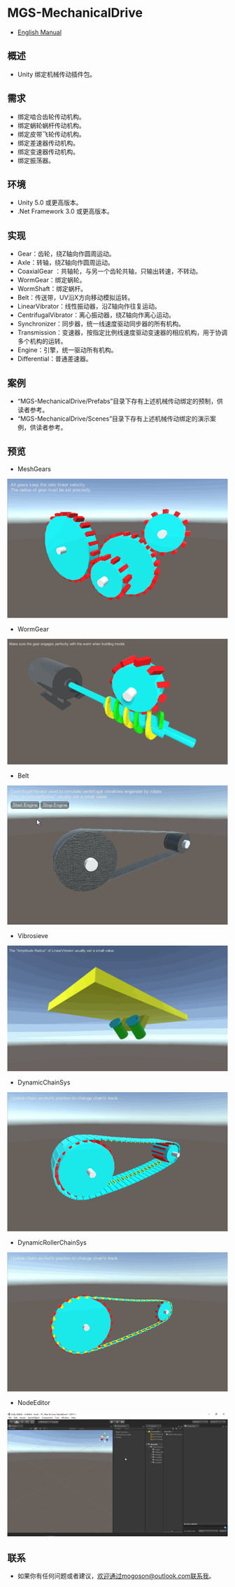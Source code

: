 ﻿# MGS-MechanicalDrive
- [English Manual](./README.md)

## 概述
- Unity 绑定机械传动插件包。

## 需求
- 绑定啮合齿轮传动机构。
- 绑定蜗轮蜗杆传动机构。
- 绑定皮带飞轮传动机构。
- 绑定差速器传动机构。
- 绑定变速器传动机构。
- 绑定振荡器。

## 环境
- Unity 5.0 或更高版本。
- .Net Framework 3.0 或更高版本。

## 实现
- Gear：齿轮，绕Z轴向作圆周运动。
- Axle：转轴，绕Z轴向作圆周运动。
- CoaxialGear ：共轴轮，与另一个齿轮共轴，只输出转速，不转动。
- WormGear：绑定蜗轮。
- WormShaft：绑定蜗杆。
- Belt：传送带，UV沿X方向移动模拟运转。
- LinearVibrator：线性振动器，沿Z轴向作往复运动。
- CentrifugalVibrator：离心振动器，绕Z轴向作离心运动。
- Synchronizer：同步器，统一线速度驱动同步器的所有机构。
- Transmission：变速器，按指定比例线速度驱动变速器的相应机构，用于协调多个机构的运转。
- Engine：引擎，统一驱动所有机构。
- Differential：普通差速器。

## 案例
- “MGS-MechanicalDrive/Prefabs”目录下存有上述机械传动绑定的预制，供读者参考。
- “MGS-MechanicalDrive/Scenes”目录下存有上述机械传动绑定的演示案例，供读者参考。

## 预览
- MeshGears

![MeshGears](./Attachments/README_Image/MeshGears.gif)

- WormGear

![WormGear](./Attachments/README_Image/WormGear.gif)

- Belt

![Belt](./Attachments/README_Image/Belt.gif)

- Vibrosieve

![Vibrosieve](./Attachments/README_Image/Vibrosieve.gif)

- DynamicChainSys

![DynamicChainSys](./Attachments/README_Image/DynamicChainSys.gif)

- DynamicRollerChainSys

![DynamicRollerChainSys](./Attachments/README_Image/DynamicRollerChainSys.gif)

- NodeEditor

![NodeEditor](./Attachments/README_Image/NodeEditor.gif)

## 联系
- 如果你有任何问题或者建议，欢迎通过mogoson@outlook.com联系我。